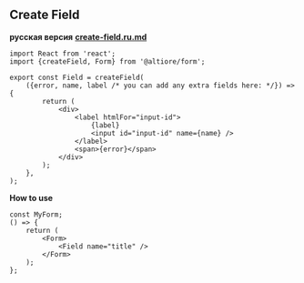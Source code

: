 ## Create Field

**русская версия** [**create-field.ru.md**](create-field.ru.md)

```tsx
import React from 'react';
import {createField, Form} from '@altiore/form';

export const Field = createField(
	({error, name, label /* you can add any extra fields here: */}) => {
		return (
			<div>
				<label htmlFor="input-id">
					{label}
					<input id="input-id" name={name} />
				</label>
				<span>{error}</span>
			</div>
		);
	},
);
```

**How to use**

```tsx
const MyForm;
() => {
	return (
		<Form>
			<Field name="title" />
		</Form>
	);
};
```
